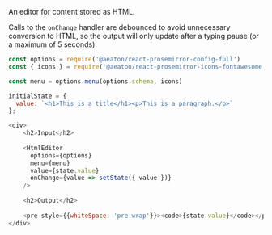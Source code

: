An editor for content stored as HTML.

Calls to the `onChange` handler are debounced to avoid unnecessary conversion to HTML, so the output will only update after a typing pause (or a maximum of 5 seconds).

```js
const options = require('@aeaton/react-prosemirror-config-full')
const { icons } = require('@aeaton/react-prosemirror-icons-fontawesome')

const menu = options.menu(options.schema, icons)

initialState = {
  value: `<h1>This is a title</h1><p>This is a paragraph.</p>`
};

<div>
    <h2>Input</h2>
    
    <HtmlEditor 
      options={options}
      menu={menu}
      value={state.value} 
      onChange={value => setState({ value })}
    />
    
    <h2>Output</h2>
    
    <pre style={{whiteSpace: 'pre-wrap'}}><code>{state.value}</code></pre>
</div>
```
